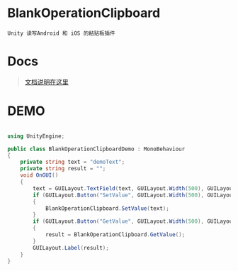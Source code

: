 # BlankOperationClipboard
    Unity 读写Android 和 iOS 的粘贴板插件

# Docs

> [文档说明在这里](https://blog.alianhome.com/BlankOperationClipboard)

# DEMO

```csharp

using UnityEngine;

public class BlankOperationClipboardDemo : MonoBehaviour
{
    private string text = "demoText";
    private string result = "";
    void OnGUI()
    {
        text = GUILayout.TextField(text, GUILayout.Width(500), GUILayout.Height(100));
        if (GUILayout.Button("SetValue", GUILayout.Width(500), GUILayout.Height(100)))
        {
            BlankOperationClipboard.SetValue(text);
        }
        if (GUILayout.Button("GetValue", GUILayout.Width(500), GUILayout.Height(100)))
        {
            result = BlankOperationClipboard.GetValue();
        }
        GUILayout.Label(result);
    }
}

```